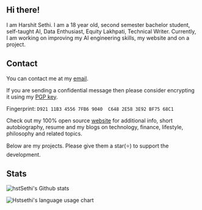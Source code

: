 ## Hi there!

I am Harshit Sethi. I am a 18 year old, second semester bachelor student, self-taught AI, Data Enthusiast, Equity Lakhpati, Technical Writer. Currently, I am working on improving my AI engineering skills, my website and on a project.

## Contact

You can contact me at my [email](mailto:hstsethi@outlook.com). 

If you are sending a confidential message then please consider encrypting it using my [PGP key](https://hstsethi.vercel.app/assets/hst-sethi-key.asc). 

Fingerprint: `D921 11B3 4556 7FB6 9040  C648 2E58 3E92 BF75 68C1`

Check out my 100% open source [website](https://hstsethi.vercel.app) for additional info, short autobiography, resume and my blogs on technology, finance, lifestyle, philosophy and related topics.

Below are my projects. Please give them a star(:star:) to support the development.

## Stats

![hstSethi's Github stats](https://github-readme-stats.vercel.app/api?username=hstsethi&theme=merko&hide=issues,contribs&hide_rank=true)


![Hstsethi's language usage chart](https://github-readme-stats.vercel.app/api/top-langs/?username=hstsethi&hide=Jupyter%20Notebook,html,tex&layout=compact&theme=merko) 
